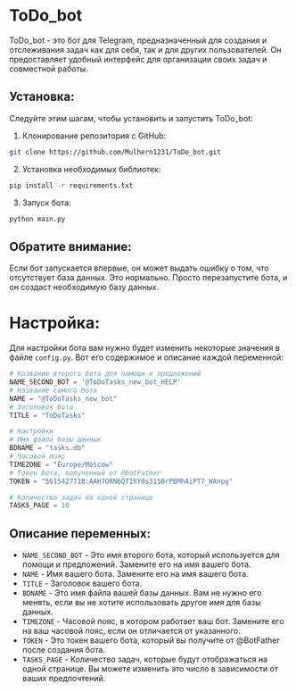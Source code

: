 # ToDo_bot
ToDo_bot - это бот для Telegram, предназначенный для создания и отслеживания задач как для себя, так и для других пользователей. Он предоставляет удобный интерфейс для организации своих задач и совместной работы.

## Установка:

Следуйте этим шагам, чтобы установить и запустить ToDo_bot:

1) Клонирование репозитория с GitHub:
```sh
git clone https://github.com/Mulhern1231/ToDo_bot.git
```
2) Установка необходимых библиотек:
```sh
pip install -r requirements.txt
```
3) Запуск бота:
```sh
python main.py
```
## Обратите внимание:
Если бот запускается впервые, он может выдать ошибку о том, что отсутствует база данных. Это нормально. Просто перезапустите бота, и он создаст необходимую базу данных.

# Настройка:

Для настройки бота вам нужно будет изменить некоторые значения в файле `config.py`. Вот его содержимое и описание каждой переменной:

```python
# Название второго бота для помощи и предложений 
NAME_SECOND_BOT = '@ToDoTasks_new_bot_HELP'
# Название самого бота
NAME = "@ToDoTasks_new_bot"
# Заголовок бота
TITLE = "ToDoTasks"

# Настройки
# Имя файла базы данных
BDNAME = "tasks.db"
# Часовой пояс
TIMEZONE = "Europe/Moscow"
# Токен бота, полученный от @BotFather
TOKEN = "5615427718:AAH7ORN6QT1hY0s315BrPBMhAiPT7_WAnpg"

# Количество задач на одной странице
TASKS_PAGE = 10
```

## Описание переменных:

- `NAME_SECOND_BOT` - Это имя второго бота, который используется для помощи и предложений. Замените его на имя вашего бота.
- `NAME` - Имя вашего бота. Замените его на имя вашего бота.
- `TITLE` - Заголовок вашего бота.
- `BDNAME` - Это имя файла вашей базы данных. Вам не нужно его менять, если вы не хотите использовать другое имя для базы данных.
- `TIMEZONE` - Часовой пояс, в котором работает ваш бот. Замените его на ваш часовой пояс, если он отличается от указанного.
- `TOKEN` - Это токен вашего бота, который вы получите от @BotFather после создания бота.
- `TASKS_PAGE` - Количество задач, которые будут отображаться на одной странице. Вы можете изменить это число в зависимости от ваших предпочтений.
